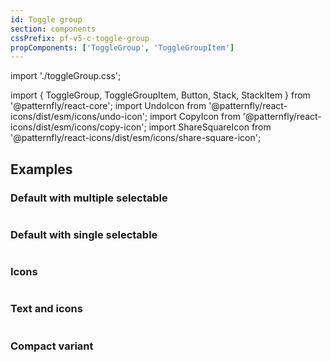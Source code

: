 ```yaml
---
id: Toggle group
section: components
cssPrefix: pf-v5-c-toggle-group
propComponents: ['ToggleGroup', 'ToggleGroupItem']
---
```

import './toggleGroup.css';

import { ToggleGroup, ToggleGroupItem, Button, Stack, StackItem } from '@patternfly/react-core';
import UndoIcon from '@patternfly/react-icons/dist/esm/icons/undo-icon';
import CopyIcon from '@patternfly/react-icons/dist/esm/icons/copy-icon';
import ShareSquareIcon from '@patternfly/react-icons/dist/esm/icons/share-square-icon';

## Examples

### Default with multiple selectable
```ts file="./ToggleGroupDefaultMultiple.tsx"
```

### Default with single selectable
```ts file="./ToggleGroupDefaultSingle.tsx"
```

### Icons
```ts file="./ToggleGroupIcon.tsx"
```

### Text and icons
```ts file="./ToggleGroupTextIcon.tsx"
```

### Compact variant
```ts file="./ToggleGroupCompact.tsx"
```

